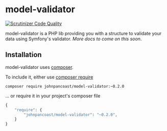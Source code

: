 model-validator
=============
[![Scrutinizer Code Quality](https://scrutinizer-ci.com/g/johnpancoast/model-validator/badges/quality-score.png?b=master)](https://scrutinizer-ci.com/g/johnpancoast/model-validator/?branch=master)

model-validator is a PHP lib providing you with a structure to validate your data using Symfony's validator. *More docs to come on this soon*.

Installation
------------
model-validator uses [composer](https://getcomposer.org/). 

To include it, either use [composer require](https://getcomposer.org/doc/03-cli.md#require)
 
```
composer require johnpancoast/model-validator:~0.2.0
```

... or require it in your project's composer file

```php
{
    "require": {
        "johnpancoast/model-validator": "~0.2.0",
    }
}
```
